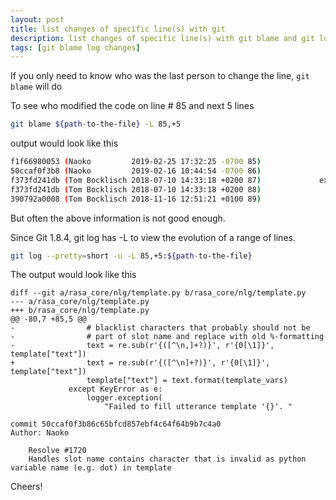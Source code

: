 ```yaml
---
layout: post
title: list changes of specific line(s) with git
description: list changes of specific line(s) with git blame and git log
tags: [git blame log changes]
---
```



If you only need to know who was the last person to change the line, 
`git blame` will do 

To see who modified the code on line # 85 and next 5 lines
```bash
git blame ${path-to-the-file} -L 85,+5
```
output would look like this
```bash
f1f66980053 (Naoko         2019-02-25 17:32:25 -0700 85)                 text = re.sub(r'{([^\n]+?)}', r'{0[\1]}', template["text"])
50ccaf0f3b8 (Naoko         2019-02-16 10:44:54 -0700 86)                 template["text"] = text.format(template_vars)
f373fd241db (Tom Bocklisch 2018-07-10 14:33:18 +0200 87)             except KeyError as e:
f373fd241db (Tom Bocklisch 2018-07-10 14:33:18 +0200 88)                 logger.exception(
390792a0008 (Tom Bocklisch 2018-11-16 12:51:21 +0100 89)                     "Failed to fill utterance template '{}'. "
```

But often the above information is not good enough.

Since Git 1.8.4, git log has -L to view the evolution of a range of lines.
```bash
git log --pretty=short -u -L 85,+5:${path-to-the-file}
```

The output would look like this
```
diff --git a/rasa_core/nlg/template.py b/rasa_core/nlg/template.py
--- a/rasa_core/nlg/template.py
+++ b/rasa_core/nlg/template.py
@@ -80,7 +85,5 @@
-                # blacklist characters that probably should not be
-                # part of slot name and replace with old %-formatting
-                text = re.sub(r'{([^\n,]+?)}', r'{0[\1]}', template["text"])
+                text = re.sub(r'{([^\n]+?)}', r'{0[\1]}', template["text"])
                 template["text"] = text.format(template_vars)
             except KeyError as e:
                 logger.exception(
                     "Failed to fill utterance template '{}'. "

commit 50ccaf0f3b86c65bfcd857ebf4c64f64b9b7c4a0
Author: Naoko

    Resolve #1720
    Handles slot name contains character that is invalid as python variable name (e.g. dot) in template
```


Cheers!
